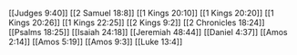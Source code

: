 [[Judges 9:40]]
[[2 Samuel 18:8]]
[[1 Kings 20:10]]
[[1 Kings 20:20]]
[[1 Kings 20:26]]
[[1 Kings 22:25]]
[[2 Kings 9:2]]
[[2 Chronicles 18:24]]
[[Psalms 18:25]]
[[Isaiah 24:18]]
[[Jeremiah 48:44]]
[[Daniel 4:37]]
[[Amos 2:14]]
[[Amos 5:19]]
[[Amos 9:3]]
[[Luke 13:4]]
